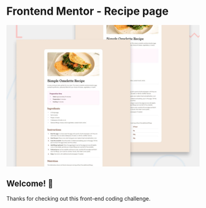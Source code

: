 # Frontend Mentor - Recipe page

![Design preview for the Recipe page coding challenge](./design/desktop-preview.jpg)

## Welcome! 👋

Thanks for checking out this front-end coding challenge.
